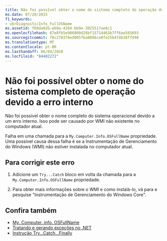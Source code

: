 ```yaml
---
title: Não foi possível obter o nome do sistema completo de operação devido a erro interno
ms.date: 07/20/2015
f1_keywords:
- vbrDiagnosticInfo_FullOSName
ms.assetid: f69da02b-eb9a-4284-bb9e-3025517ae6c1
ms.openlocfilehash: 67e8fb5e906800d28bf15714463b7ff6ae585693
ms.sourcegitcommit: f8c270376ed905f6a8896ce0fe25b4f4b38ff498
ms.translationtype: MT
ms.contentlocale: pt-BR
ms.lasthandoff: 06/04/2020
ms.locfileid: "84402272"
---
```

# <a name="could-not-obtain-full-operation-system-name-due-to-internal-error"></a>Não foi possível obter o nome do sistema completo de operação devido a erro interno
Não foi possível obter o nome completo do sistema operacional devido a um erro interno. Isso pode ser causado por WMI não existente no computador atual.  
  
 Falha em uma chamada para a `My.Computer.Info.OSFullName` propriedade. Uma possível causa dessa falha é se a Instrumentação de Gerenciamento do Windows (WMI) não estiver instalada no computador atual.  
  
## <a name="to-correct-this-error"></a>Para corrigir este erro  
  
1. Adicione um `Try...Catch` bloco em volta da chamada para a `My.Computer.Info.OSFullName` propriedade.  
  
2. Para obter mais informações sobre o WMI e como instalá-lo, vá para e pesquise "Instrumentação de Gerenciamento do Windows Core".  
  
## <a name="see-also"></a>Confira também

- [My. Computer. info. OSFullName](xref:Microsoft.VisualBasic.Devices.ComputerInfo.OSFullName)
- [Tratando e gerando exceções no .NET](../../standard/exceptions/index.md)
- [Instrução Try...Catch...Finally](../language-reference/statements/try-catch-finally-statement.md)

